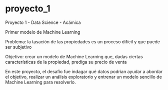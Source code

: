 # proyecto_1
Proyecto 1 - Data Science - Acámica

Primer modelo de Machine Learning

Problema: la tasación de las propiedades es un proceso difícil y que puede ser subjetivo

Objetivo: crear un modelo de Machine Learning que, dadas ciertas características de la propiedad, prediga su precio de venta

En este proyecto, el desafío fue indagar qué datos podrían ayudar a abordar el objetivo, realizar un análisis exploratorio y entrenar un modelo sencillo de Machine Learning para resolverlo.
